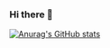 ### Hi there 👋

[![Anurag's GitHub stats](https://github-readme-stats.vercel.app/api?username=MohamedElbashar)](https://github.com/anuraghazra/github-readme-stats)
